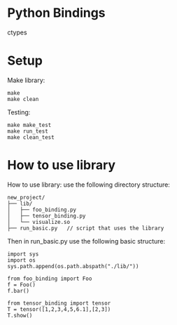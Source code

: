 # Python Bindings
ctypes

# Setup
Make library:
```
make 
make clean
```
Testing:
```
make make_test
make run_test
make clean_test
```
# How to use library
How to use library: use the following directory structure:
```
new_project/
├── lib/
│   ├── foo_binding.py
│   ├── tensor_binding.py
│   └── visualize.so
├── run_basic.py   // script that uses the library
```
Then in run_basic.py use the following basic structure:
```
import sys
import os
sys.path.append(os.path.abspath("./lib/"))

from foo_binding import Foo
f = Foo()
f.bar()

from tensor_binding import tensor
T = tensor([1,2,3,4,5,6.1],[2,3])
T.show()
```

